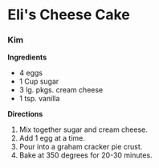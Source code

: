 # Eli's Cheese Cake
### Kim

**Ingredients**
* 4 eggs
*	1 Cup sugar
*	3 lg. pkgs. cream cheese
*	1 tsp. vanilla

**Directions**
1. Mix together sugar and cream cheese.
1. Add 1 egg at a time.
1. Pour into a graham cracker pie crust.
1. Bake at 350 degrees for 20-30 minutes.
